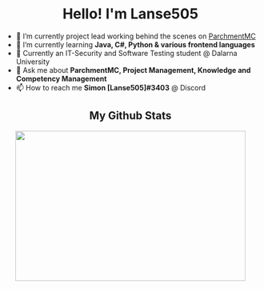 <h1 align="center">Hello! I'm Lanse505 </h1>

- 🔭 I’m currently project lead working behind the scenes on [ParchmentMC](https://github.com/ParchmentMC)
- 🌱 I’m currently learning **Java, C#, Python & various frontend languages**
- 🌱 Currently an IT-Security and Software Testing student @ Dalarna University
- 💬 Ask me about **ParchmentMC, Project Management, Knowledge and Competency Management**
- 📫 How to reach me **Simon [Lanse505]#3403** @ Discord


<h2 align="center"> My Github Stats </h1>
<p align="center">
  <img width="460" height="300" src="https://github-readme-stats.vercel.app/api?username=Lanse505">
</p>
